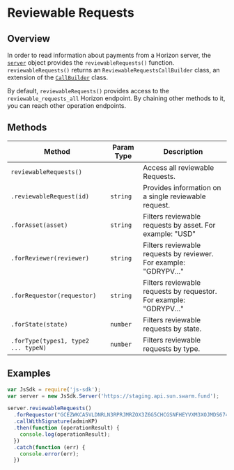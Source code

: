 # Reviewable Requests

## Overview

In order to read information about payments from a Horizon server, the [`server`](./server.md) object provides the `reviewableRequests()` function. 
`reviewableRequests()` returns an `ReviewableRequestsCallBuilder` class, an extension of the [`CallBuilder`](./call_builder.md) class.

By default, `reviewableRequests()` provides access to the `reviewable_requests_all` Horizon endpoint.  By chaining other methods to it, you can reach other operation endpoints.

## Methods

| Method                              | Param Type | Description                              |
| ----------------------------------- | ---------- | ---------------------------------------- |
| `reviewableRequests()`              |            | Access all reviewable Requests.          |
| `.reviewableRequest(id)`            | `string`   | Provides information on a single reviewable request. |
| `.forAsset(asset)`                  | `string`   | Filters reviewable requests by asset. For example: "USD"  |
| `.forReviewer(reviewer)`            | `string`   | Filters reviewable requests by reviewer. For example: "GDRYPV..."  |
| `.forRequestor(requestor)`          | `string`   | Filters reviewable requests by requestor. For example: "GDRYPV..."  |
| `.forState(state)`          | `number`   | Filters reviewable requests by state. |
| `.forType(types1, type2 ... typeN)` | `number`   | Filters reviewable requests by type. |


## Examples

```js
var JsSdk = require('js-sdk');
var server = new JsSdk.Server('https://staging.api.sun.swarm.fund');

server.reviewableRequests()
  .forRequestor("GCEZWKCA5VLDNRLN3RPRJMRZOX3Z6G5CHCGSNFHEYVXM3XOJMDS674JZ")
  .callWithSignature(adminKP)
  .then(function (operationResult) {
    console.log(operationResult);
  })
  .catch(function (err) {
    console.error(err);
  })
```
